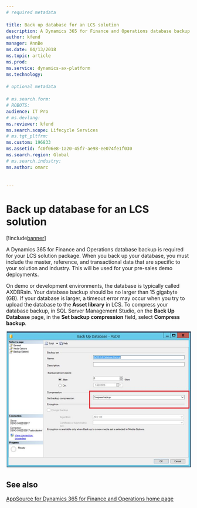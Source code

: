 ```yaml
---
# required metadata

title: Back up database for an LCS solution
description: A Dynamics 365 for Finance and Operations database backup is required for your LCS solution package. When you back up your database, you must include the master, reference, and transactional data that is specific to your solution and industry. This will be used for your pre-sales demo deployments. 
author: kfend
manager: AnnBe
ms.date: 04/13/2018
ms.topic: article
ms.prod: 
ms.service: dynamics-ax-platform
ms.technology: 

# optional metadata

# ms.search.form: 
# ROBOTS: 
audience: IT Pro
# ms.devlang: 
ms.reviewer: kfend
ms.search.scope: Lifecycle Services
# ms.tgt_pltfrm: 
ms.custom: 196833
ms.assetid: fc0f06e8-1a20-45f7-ae98-ee074fe1f030
ms.search.region: Global
# ms.search.industry: 
ms.author: omarc


---
```


# Back up database for an LCS solution

[!include[banner](../includes/banner.md)]


A Dynamics 365 for Finance and Operations database backup is required for your LCS solution package. When you back up your database, you must include the master, reference, and transactional data that are specific to your solution and industry. This will be used for your pre-sales demo deployments. 

On demo or development environments, the database is typically called AXDBRain. Your database backup should be no larger than 15 gigabyte (GB). If your database is larger, a timeout error may occur when you try to upload the database to the **Asset library** in LCS. To compress your database backup, in SQL Server Management Studio, on the **Back Up Database** page, in the **Set backup compression** field, select **Compress backup**. 

[![databasebackup01](./media/databasebackup01.jpg)](./media/databasebackup01.jpg)

See also
--------

[AppSource for Dynamics 365 for Finance and Operations home page](lcs-solutions-app-source.md)



